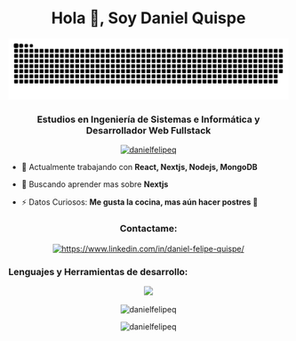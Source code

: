 <h1 align="center">Hola 👋, Soy Daniel Quispe</h1>
<div align="center">
  <img  src="https://github.com/1999AZZAR/1999AZZAR/blob/main/resources/img/grid-snake.svg"
       alt="snake" /></a>
</div>
<h3 align="center">Estudios en Ingeniería de Sistemas e Informática y Desarrollador Web Fullstack</h3>

<p align="center"> <a href="https://github.com/ryo-ma/github-profile-trophy"><img src="https://github-profile-trophy.vercel.app/?username=danielfelipeq" alt="danielfelipeq" /></a> </p>

- 🔭 Actualmente trabajando con **React, Nextjs, Nodejs, MongoDB**

- 🌱 Buscando aprender mas sobre **Nextjs**

- ⚡ Datos Curiosos: **Me gusta la cocina, mas aún hacer postres 🍰**

<h3 align="center">Contactame:</h3>
<p align="center">
<a href="https://linkedin.com/in/https://www.linkedin.com/in/daniel-felipe-quispe/" target="blank"><img align="center" src="https://raw.githubusercontent.com/rahuldkjain/github-profile-readme-generator/master/src/images/icons/Social/linked-in-alt.svg" alt="https://www.linkedin.com/in/daniel-felipe-quispe/" height="30" width="40" /></a>
</p>

<h3 align="left">Lenguajes y Herramientas de desarrollo:</h3>
<p align="center">
  <a href="https://skillicons.dev">
    <img src="https://skillicons.dev/icons?i=vscode,vercel,tailwind,sqlite,sass,redux,react,postman,nodejs,nextjs,netlify,mysql,mongodb,materialui,linux,jest,js,html,heroku,graphql,gitlab,github,git,figma,express,css,bootstrap&perline=10" />
  </a>
</p>

<p align="center"><img src="https://github-readme-stats.vercel.app/api/top-langs?username=danielfelipeq&show_icons=true&locale=en&layout=compact" alt="danielfelipeq" /></p>

<p align="center"><img src="https://github-readme-stats.vercel.app/api?username=danielfelipeq&show_icons=true&locale=en" alt="danielfelipeq" /></p>

